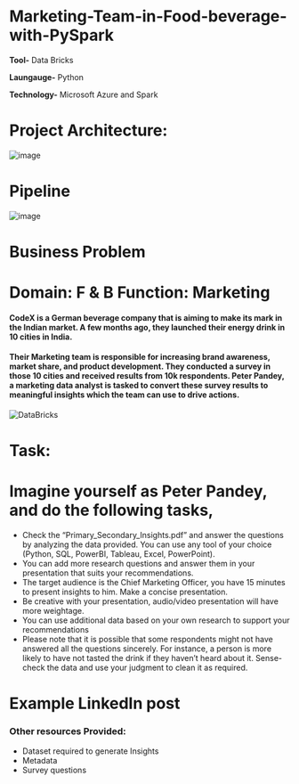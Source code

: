 # Marketing-Team-in-Food-beverage-with-PySpark

**Tool-** Data Bricks

**Laungauge-** Python

**Technology-** Microsoft Azure and Spark

# Project Architecture:

![image](https://github.com/Akashpandey1507/Marketing-Team-in-Food-beverage-with-PySpark/assets/124170332/7e6d05b4-16c3-47ee-8955-16cf90b5622b)

# Pipeline
![image](https://github.com/Akashpandey1507/Marketing-Team-in-Food-beverage-with-PySpark/assets/124170332/90960fcf-ed2f-49ce-bf71-73383ce3a908)

# **Business Problem** 
# **Domain:** F & B   **Function:** Marketing  

#### CodeX is a German beverage company that is aiming to make its mark in the Indian market. A few months ago, they launched their energy drink in 10 cities in India.

#### Their Marketing team is responsible for increasing brand awareness, market share, and product development. They conducted a survey in those 10 cities and received results from 10k respondents. Peter Pandey, a marketing data analyst is tasked to convert these survey results to meaningful insights which the team can use to drive actions.

![DataBricks](https://github.com/Akashpandey1507/Marketing-Team-in-Food-beverage-with-PySpark/assets/124170332/7e33715d-ebe6-4df9-bba0-bb06d457bb77)

# **Task:**

# **Imagine yourself as Peter Pandey, and do the following tasks,**
* Check the “Primary_Secondary_Insights.pdf” and answer the questions by analyzing the data provided. You can use any tool of your choice (Python, SQL, PowerBI, Tableau, Excel, PowerPoint).
* You can add more research questions and answer them in your presentation that suits your recommendations.
* The target audience is the Chief Marketing Officer, you have 15 minutes to present insights to him. Make a concise presentation.
* Be creative with your presentation, audio/video presentation will have more weightage.
* You can use additional data based on your own research to support your recommendations
* Please note that it is possible that some respondents might not have answered all the questions sincerely. For instance, a person is more likely to have not tasted the drink if they haven’t heard about it. Sense-check the data and use your judgment to clean it as required.

# **Example LinkedIn post**

### Other resources Provided:
* Dataset required to generate Insights
* Metadata
* Survey questions
